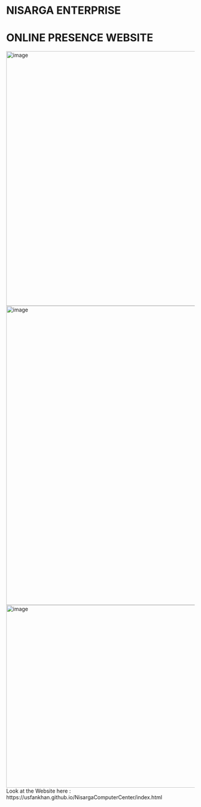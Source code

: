 # NISARGA ENTERPRISE
# ONLINE PRESENCE WEBSITE
<img width="1823" height="680" alt="image" src="https://github.com/user-attachments/assets/b7755d88-214f-4550-93ab-139a21aa3a9b" />
<img width="1465" height="799" alt="image" src="https://github.com/user-attachments/assets/37b3c67c-b915-4b03-a996-0bd225896e1d" />
<img width="1300" height="488" alt="image" src="https://github.com/user-attachments/assets/1c0f053f-db2e-4e9b-bb9d-e6309ce02b0b" />
Look at the Website here :  https://usfankhan.github.io/NisargaComputerCenter/index.html
